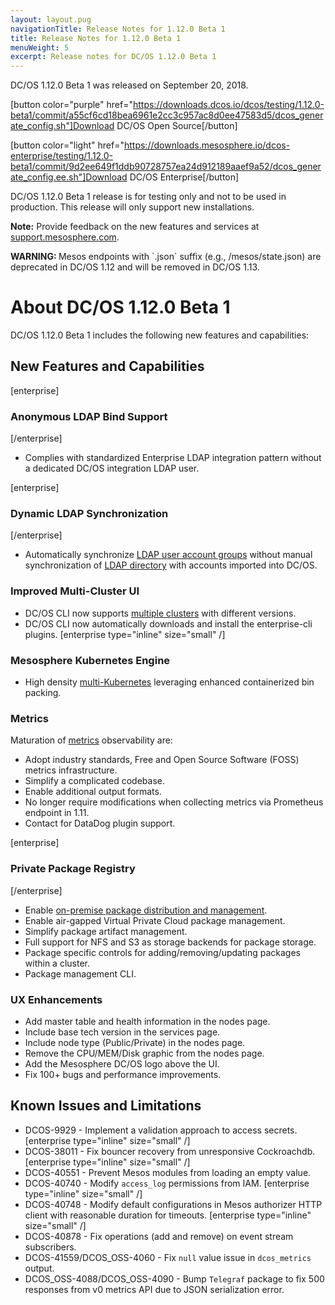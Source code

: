 ```yaml
---
layout: layout.pug
navigationTitle: Release Notes for 1.12.0 Beta 1
title: Release Notes for 1.12.0 Beta 1
menuWeight: 5
excerpt: Release notes for DC/OS 1.12.0 Beta 1
---
```


DC/OS 1.12.0 Beta 1 was released on September 20, 2018.

[button color="purple" href="https://downloads.dcos.io/dcos/testing/1.12.0-beta1/commit/a55cf6cd18bea6961e2cc3c957ac8d0ee47583d5/dcos_generate_config.sh"]Download DC/OS Open Source[/button]

[button color="light" href="https://downloads.mesosphere.io/dcos-enterprise/testing/1.12.0-beta1/commit/9d2ee649f1ddb90728757ea24d912189aaef9a52/dcos_generate_config.ee.sh"]Download DC/OS Enterprise[/button]

DC/OS 1.12.0 Beta 1 release is for testing only and not to be used in production. This release will only support new installations.

**Note:** Provide feedback on the new features and services at [support.mesosphere.com](https://support.mesosphere.com).

<p class=“message--warning”><strong>WARNING: </strong>Mesos endpoints with `.json` suffix (e.g., /mesos/state.json) are deprecated in DC/OS 1.12 and will be removed in DC/OS 1.13.</p>

# About DC/OS 1.12.0 Beta 1

DC/OS 1.12.0 Beta 1 includes the following new features and capabilities:

## New Features and Capabilities

[enterprise]
### Anonymous LDAP Bind Support
[/enterprise]
- Complies with standardized Enterprise LDAP integration pattern without a dedicated DC/OS integration LDAP user.

[enterprise]
### Dynamic LDAP Synchronization
[/enterprise]
- Automatically synchronize [LDAP user account groups](https://docs.mesosphere.com/1.12/security/ent/users-groups/) without manual synchronization of [LDAP directory](https://docs.mesosphere.com/1.12/security/ent/ldap/) with accounts imported into DC/OS.

### Improved Multi-Cluster UI
- DC/OS CLI now supports [multiple clusters](https://docs.mesosphere.com/1.12/administering-clusters/multiple-clusters/) with different versions.
- DC/OS CLI now automatically downloads and install the enterprise-cli plugins. [enterprise type="inline" size="small" /]

### Mesosphere Kubernetes Engine
- High density [multi-Kubernetes](https://docs.mesosphere.com/services/beta-kubernetes/2.0.0-1.12.0-beta/) leveraging enhanced containerized bin packing. 

### Metrics
Maturation of [metrics](https://docs.mesosphere.com/1.12/metrics/) observability are:
- Adopt industry standards, Free and Open Source Software (FOSS) metrics infrastructure.
- Simplify a complicated codebase.
- Enable additional output formats.
- No longer require modifications when collecting metrics via Prometheus endpoint in 1.11.
- Contact for DataDog plugin support.

[enterprise]
### Private Package Registry
[/enterprise]
- Enable [on-premise package distribution and management](https://docs.mesosphere.com/1.12/administering-clusters/package-registry/).
- Enable air-gapped Virtual Private Cloud package management.
- Simplify package artifact management.
- Full support for NFS and S3 as storage backends for package storage.
- Package specific controls for adding/removing/updating packages within a cluster.
- Package management CLI.


### UX Enhancements
- Add master table and health information in the nodes page.
- Include base tech version in the services page.
- Include node type (Public/Private) in the nodes page.
- Remove the CPU/MEM/Disk graphic from the nodes page.
- Add the Mesosphere DC/OS logo above the UI.
- Fix 100+ bugs and performance improvements.


## Known Issues and Limitations
- DCOS-9929 - Implement a validation approach to access secrets. [enterprise type="inline" size="small" /]
- DCOS-38011 - Fix bouncer recovery from unresponsive Cockroachdb. [enterprise type="inline" size="small" /]
- DCOS-40551 - Prevent Mesos modules from loading an empty value.
- DCOS-40740 - Modify `access_log` permissions from IAM. [enterprise type="inline" size="small" /]
- DCOS-40748 - Modify default configurations in Mesos authorizer HTTP client with reasonable duration for timeouts. [enterprise type="inline" size="small" /]
- DCOS-40878 - Fix operations (add and remove) on event stream subscribers.
- DCOS-41559/DCOS_OSS-4060 - Fix `null` value issue in `dcos_metrics` output.
- DCOS_OSS-4088/DCOS_OSS-4090 - Bump `Telegraf` package to fix 500 responses from v0 metrics API due to JSON serialization error.





